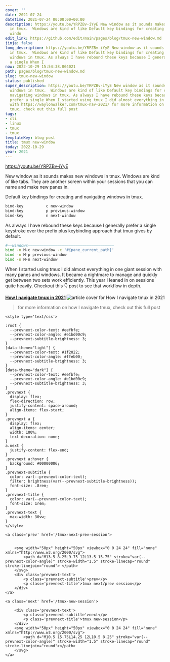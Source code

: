 ```yaml
---
cover: ''
date: 2021-07-24
datetime: 2021-07-24 00:00:00+00:00
description: https://youtu.be/YRPZBv-iYyE New window as it sounds makes new windows
  in tmux.  Windows are kind of like Default key bindings for creating and navigating
  windo
edit_link: https://github.com/edit/main/pages/blog/tmux-new-window.md
jinja: false
long_description: https://youtu.be/YRPZBv-iYyE New window as it sounds makes new windows
  in tmux.  Windows are kind of like Default key bindings for creating and navigating
  windows in tmux. As always I have rebound these keys because I generally prefer
  a single When I
now: 2022-10-29 15:54:38.064021
path: pages/blog/tmux-new-window.md
slug: tmux-new-window
status: published
super_description: https://youtu.be/YRPZBv-iYyE New window as it sounds makes new
  windows in tmux.  Windows are kind of like Default key bindings for creating and
  navigating windows in tmux. As always I have rebound these keys because I generally
  prefer a single When I started using tmux I did almost everything in one giant session
  with https://waylonwalker.com/tmux-nav-2021/ for more information on how I navigate
  tmux, check out this full post
tags:
- cli
- linux
- tmux
- tmux
templateKey: blog-post
title: tmux new-window
today: 2022-10-29
year: 2021
---
```


https://youtu.be/YRPZBv-iYyE

New window as it sounds makes new windows in tmux.  Windows are kind of like
tabs.  They are another screen within your sessions that you can name and make
new panes in.



Default key bindings for creating and navigating windows in tmux.

``` bash
bind-key          c new-window
bind-key          p previous-window
bind-key          n next-window
```

As always I have rebound these keys because I generally prefer a single
keystroke over the prefix plus keybinding approach that tmux gives by default.

``` bash
#――windows――――――――――――――――――――――――――――――――――――――
bind -n M-c new-window -c '#{pane_current_path}'
bind -n M-p previous-window
bind -n M-n next-window
```

When I started using tmux I did almost everything in one giant session with
many panes and windows.  It became a nightmare to manage and quickly get
between two sets work efficiently.  This year I leaned in on sessions quite
heavily.  Checkout this 👇 post to see that workflow in depth.


<div class="onelinelink-wrapper">
    <a class="onelinelink" href="https://waylonwalker.com/tmux-nav-2021/">
        <img style="float: right;" align='right' src="https://covers.waylonwalker.com/tmux-nav-2021.jpg" alt="article cover for How I navigate tmux in 2021"/>
        <p><strong>How I navigate tmux in 2021</strong></p>
    </a>
</div>


> for more information on how I navigate tmux, check out this full post
<div class='prevnext'>

    <style type='text/css'>

    :root {
      --prevnext-color-text: #eefbfe;
      --prevnext-color-angle: #e1bd00c9;
      --prevnext-subtitle-brightness: 3;
    }
    [data-theme="light"] {
      --prevnext-color-text: #1f2022;
      --prevnext-color-angle: #ffeb00;
      --prevnext-subtitle-brightness: 3;
    }
    [data-theme="dark"] {
      --prevnext-color-text: #eefbfe;
      --prevnext-color-angle: #e1bd00c9;
      --prevnext-subtitle-brightness: 3;
    }
    .prevnext {
      display: flex;
      flex-direction: row;
      justify-content: space-around;
      align-items: flex-start;
    }
    .prevnext a {
      display: flex;
      align-items: center;
      width: 100%;
      text-decoration: none;
    }
    a.next {
      justify-content: flex-end;
    }
    .prevnext a:hover {
      background: #00000006;
    }
    .prevnext-subtitle {
      color: var(--prevnext-color-text);
      filter: brightness(var(--prevnext-subtitle-brightness));
      font-size: .8rem;
    }
    .prevnext-title {
      color: var(--prevnext-color-text);
      font-size: 1rem;
    }
    .prevnext-text {
      max-width: 30vw;
    }
    </style>
    
    <a class='prev' href='/tmux-next-prev-session'>
    

        <svg width="50px" height="50px" viewbox="0 0 24 24" fill="none" xmlns="http://www.w3.org/2000/svg">
            <path d="M13.5 8.25L9.75 12L13.5 15.75" stroke="var(--prevnext-color-angle)" stroke-width="1.5" stroke-linecap="round" stroke-linejoin="round"> </path>
        </svg>
        <div class='prevnext-text'>
            <p class='prevnext-subtitle'>prev</p>
            <p class='prevnext-title'>tmux next/prev session</p>
        </div>
    </a>
    
    <a class='next' href='/tmux-new-session'>
    
        <div class='prevnext-text'>
            <p class='prevnext-subtitle'>next</p>
            <p class='prevnext-title'>tmux new-session</p>
        </div>
        <svg width="50px" height="50px" viewbox="0 0 24 24" fill="none" xmlns="http://www.w3.org/2000/svg">
            <path d="M10.5 15.75L14.25 12L10.5 8.25" stroke="var(--prevnext-color-angle)" stroke-width="1.5" stroke-linecap="round" stroke-linejoin="round"></path>
        </svg>
    </a>
  </div>